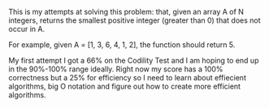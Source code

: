 This is my attempts at solving this problem: that, given an array A of N integers, returns the smallest positive integer (greater than 0) that does not occur in A.

For example, given A = [1, 3, 6, 4, 1, 2], the function should return 5.

My first attempt I got a 66% on the Codility Test and I am hoping to end up in the 90%-100% range ideally. Right now my score has a 100% correctness but a 25% for efficiency so I need to learn about effiecient algorithms, big O notation and figure out how to create more efficient algorithms. 
